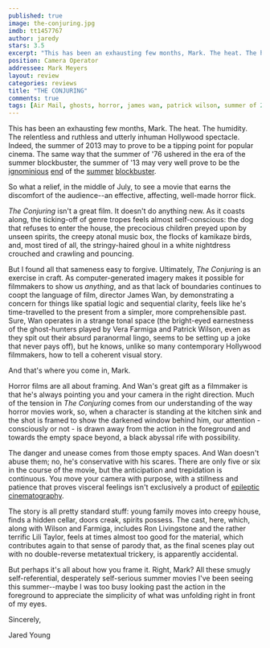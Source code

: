 ```yaml
---
published: true
image: the-conjuring.jpg
imdb: tt1457767
author: jaredy
stars: 3.5
excerpt: "This has been an exhausting few months, Mark. The heat. The humidity. The relentless and ruthless and utterly inhuman Hollywood spectacle. Indeed, the summer of 2013 may to prove to be a tipping point for popular cinema. The same way that the summer of '76 ushered in the era of the summer blockbuster, the summer of '13 may very well prove to be the ignominious end of the summer blockbuster."
position: Camera Operator
addressee: Mark Meyers
layout: review
categories: reviews
title: "THE CONJURING"
comments: true
tags: [Air Mail, ghosts, horror, james wan, patrick wilson, summer of 2013, suspense, the conjuring, Uncategorized, vera farmiga]
---
```

This has been an exhausting few months, Mark. The heat. The humidity. The relentless and ruthless and utterly inhuman Hollywood spectacle. Indeed, the summer of 2013 may to prove to be a tipping point for popular cinema. The same way that the summer of '76 ushered in the era of the summer blockbuster, the summer of '13 may very well prove to be the [ignominious][1] [end][2] of the [summer][3] [blockbuster][4].  

   [1]: /letters/2013/6/14/man-of-steel.html
   [2]: /letters/2013/6/28/white-house-down.html
   [3]: /letters/2013/6/19/world-war-z.html
   [4]: /letters/2013/6/5/out-of-darkness-revisiting-the-wrath-of-khan.html

So what a relief, in the middle of July, to see a movie that earns the discomfort of the audience--an effective, affecting, well-made horror flick.

_The Conjuring_ isn't a great film. It doesn't do anything new. As it coasts along, the ticking-off of genre tropes feels almost self-conscious: the dog that refuses to enter the house, the precocious children preyed upon by unseen spirits, the creepy atonal music box, the flocks of kamikaze birds, and, most tired of all, the stringy-haired ghoul in a white nightdress crouched and crawling and pouncing.

But I found all that sameness easy to forgive. Ultimately, _The Conjuring_ is an exercise in craft. As computer-generated imagery makes it possible for filmmakers to show us _anything_, and as that lack of boundaries continues to coopt the language of film, director James Wan, by demonstrating a concern for things like spatial logic and sequential clarity, feels like he's time-travelled to the present from a simpler, more comprehensible past. Sure, Wan operates in a strange tonal space (the bright-eyed earnestness of the ghost-hunters played by Vera Farmiga and Patrick Wilson, even as they spit out their absurd paranormal lingo, seems to be setting up a joke that never pays off), but he knows, unlike so many contemporary Hollywood filmmakers, how to tell a coherent visual story.

And that's where you come in, Mark.

 Horror films are all about framing. And Wan's great gift as a filmmaker is that he's always pointing you and your camera in the right direction. Much of the tension in _The Conjuring_ comes from our understanding of the way horror movies work, so, when a character is standing at the kitchen sink and the shot is framed to show the darkened window behind him, our attention - consciously or not - is drawn away from the action in the foreground and towards the empty space beyond, a black abyssal rife with possibility.

The danger and unease comes from those empty spaces. And Wan doesn't abuse them; no, he's conservative with his scares. There are only five or six in the course of the movie, but the anticipation and trepidation is continuous. You move your camera with purpose, with a stillness and patience that proves visceral feelings isn't exclusively a product of [epileptic cinematography][5].

   [5]: /letters/2013/6/19/world-war-z.html

The story is all pretty standard stuff: young family moves into creepy house, finds a hidden cellar, doors creak, spirits possess. The cast, here, which, along with Wilson and Farmiga, includes Ron Livingstone and the rather terrific Lili Taylor, feels at times almost too good for the material, which contributes again to that sense of parody that, as the final scenes play out with no double-reverse metatextual trickery, is apparently accidental.

But perhaps it's all about how you frame it. Right, Mark? All these smugly self-referential, desperately self-serious summer movies I've been seeing this summer--maybe I was too busy looking past the action in the foreground to appreciate the simplicity of what was unfolding right in front of my eyes.

Sincerely,

Jared Young
